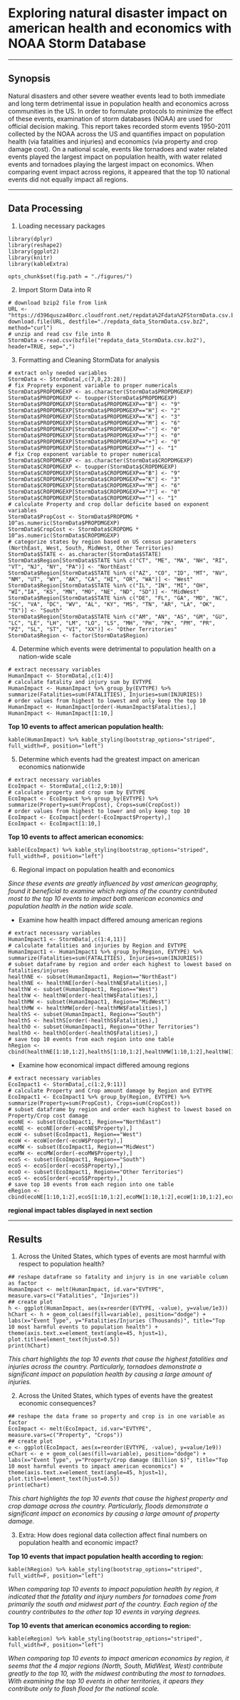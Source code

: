 Exploring natural disaster impact on american health and economics with NOAA Storm Database 
==================================================================================================

______________________________________________________________________

## Synopsis

Natural disasters and other severe weather events lead to both immediate and long term detrimental issue in population health and economics across communities in the US. In order to formulate protocols to minimize the effect of these events, examination of storm databases (NOAA) are used for official decision making. This report takes recorded storm events 1950-2011 collected by the NOAA across the US and quantifies impact on population health (via fatalities and injuries) and economics (via property and crop damage cost). On a national scale, events like tornadoes and water related events played the largest impact on population health, with water related events and tornadoes playing the largest impact on economics. When comparing event impact across regions, it appeared that the top 10 national events did not equally impact all regions.

________________________________________________________________________________

## Data Processing 

1. Loading necessary packages 

```{r packages, echo=TRUE, message=FALSE }
library(dplyr) 
library(reshape2)
library(ggplot2)
library(knitr)
library(kableExtra)
```

```{r graphicExport, echo=FALSE}
opts_chunk$set(fig.path = "./figures/")
```

2. Import Storm Data into R

```{r dfImport, echo=TRUE, cahe=TRUE}
# download bzip2 file from link
URL <- "https://d396qusza40orc.cloudfront.net/repdata%2Fdata%2FStormData.csv.bz2"
download.file(URL, destfile="./repdata_data_StormData.csv.bz2", method="curl")
# unzip and read csv file into R
StormData <-read.csv(bzfile("repdata_data_StormData.csv.bz2"), header=TRUE, sep=",")
```

3. Formatting and Cleaning StormData for analysis 

```{r dfCleaning, echo=TRUE}
# extract only needed variables 
StormData <- StormData[,c(7,8,23:28)]
# fix Proprety exponent variable to proper numericals 
StormData$PROPDMGEXP <- as.character(StormData$PROPDMGEXP)
StormData$PROPDMGEXP <- toupper(StormData$PROPDMGEXP)
StormData$PROPDMGEXP[StormData$PROPDMGEXP=="B"] <- "9"
StormData$PROPDMGEXP[StormData$PROPDMGEXP=="H"] <- "2"
StormData$PROPDMGEXP[StormData$PROPDMGEXP=="K"] <- "3"
StormData$PROPDMGEXP[StormData$PROPDMGEXP=="M"] <- "6"
StormData$PROPDMGEXP[StormData$PROPDMGEXP=="-"] <- "0"
StormData$PROPDMGEXP[StormData$PROPDMGEXP=="?"] <- "0"
StormData$PROPDMGEXP[StormData$PROPDMGEXP=="+"] <- "0"
StormData$PROPDMGEXP[StormData$PROPDMGEXP==""] <- "1"
# fix Crop exponent variable to proper numerical 
StormData$CROPDMGEXP <- as.character(StormData$CROPDMGEXP)
StormData$CROPDMGEXP <- toupper(StormData$CROPDMGEXP)
StormData$CROPDMGEXP[StormData$CROPDMGEXP=="B"] <- "9"
StormData$CROPDMGEXP[StormData$CROPDMGEXP=="K"] <- "3"
StormData$CROPDMGEXP[StormData$CROPDMGEXP=="M"] <- "6"
StormData$CROPDMGEXP[StormData$CROPDMGEXP=="?"] <- "0"
StormData$CROPDMGEXP[StormData$CROPDMGEXP==""] <- "1"
# calculate Property and crop dollar deficite based on exponent variables 
StormData$PropCost <- StormData$PROPDMG * 10^as.numeric(StormData$PROPDMGEXP)
StormData$CropCost <- StormData$CROPDMG * 10^as.numeric(StormData$CROPDMGEXP)
# categorize states by region based on US census parameters (NorthEast, West, South, MidWest, Other Territories) 
StormData$STATE <- as.character(StormData$STATE)
StormData$Region[StormData$STATE %in% c("CT", "ME", "MA", "NH", "RI", "VT", "NJ", "NY", "PA")] <- "NorthEast"
StormData$Region[StormData$STATE %in% c("AZ", "CO", "ID", "MT", "NV", "NM", "UT", "WY", "AK", "CA", "HI", "OR", "WA")] <- "West"
StormData$Region[StormData$STATE %in% c("IL", "IN", "MI", "OH", "WI","IA", "KS", "MN", "MO", "NE", "ND", "SD")] <- "MidWest"
StormData$Region[StormData$STATE %in% c("DE", "FL", "GA", "MD", "NC", "SC", "VA", "DC", "WV", "AL", "KY", "MS", "TN", "AR", "LA", "OK", "TX")] <- "South"
StormData$Region[StormData$STATE %in% c("AM", "AN", "AS", "GM", "GU", "LC", "LE", "LH", "LM", "LO", "LS", "MH", "PH", "PK", "PM", "PR", "PZ", "SL", "ST", "VI", "XX")] <- "Other Territories"
StormData$Region <- factor(StormData$Region)
```

4. Determine which events were detrimental to population health on a nation-wide scale

```{r nationHealth, echo=TRUE}
# extract necessary variables
HumanImpact <- StormData[,c(1:4)]
# calculate fatality and injury sum by EVTYPE
HumanImpact <- HumanImpact %>% group_by(EVTYPE) %>% summarize(Fatalities=sum(FATALITIES), Injuries=sum(INJURIES))
# order values from highest to lowest and only keep the top 10
HumanImpact <- HumanImpact[order(-HumanImpact$Fatalities),]
HumanImpact <- HumanImpact[1:10,]
```

**Top 10 events to affect american population health:**

```{r healthChart, echo=FALSE}
kable(HumanImpact) %>% kable_styling(bootstrap_options="striped", full_width=F, position="left")
```

5. Determine which events had the greatest impact on american economics nationwide 

```{r nationEco, echo=TRUE}
# extract necessary variables
EcoImpact <- StormData[,c(1:2,9:10)]
# calculate property and crop sum by EVTYPE
EcoImpact <- EcoImpact %>% group_by(EVTYPE) %>% summarize(Property=sum(PropCost), Crops=sum(CropCost))
# order values from highest to lower and only keep top 10 
EcoImpact <- EcoImpact[order(-EcoImpact$Property),]
EcoImpact <- EcoImpact[1:10,]
```

**Top 10 events to affect american economics:**

```{r ecoChart, echo=FALSE}
kable(EcoImpact) %>% kable_styling(bootstrap_options="striped", full_width=F, position="left")
```


6. Regional impact on population health and economics

 
*Since these events are greatly influenced by vast american geography, found it beneficial to examine which regions of the country contributed most to the top 10 events to impact both american economics and population health in the nation wide scale.*


- Examine how health impact differed amoung american regions

```{r healthRegion, echo=TRUE}
# extract necessary variables
HumanImpact1 <- StormData[,c(1:4,11)]
# calculate fatalities and injuries by Region and EVTYPE
HumanImpact1 <- HumanImpact1 %>% group_by(Region, EVTYPE) %>% summarize(Fatalities=sum(FATALITIES), Injuries=sum(INJURIES))
# subset dataframe by region and order each highest to lowest based on fatalities/injurues
healthNE <- subset(HumanImpact1, Region=="NorthEast")
healthNE <- healthNE[order(-healthNE$Fatalities),]
healthW <- subset(HumanImpact1, Region=="West")
healthW <- healthW[order(-healthW$Fatalities),]
healthMW <- subset(HumanImpact1, Region=="MidWest")
healthMW <- healthMW[order(-healthMW$Fatalities),]
healthS <- subset(HumanImpact1, Region=="South")
healthS <- healthS[order(-healthS$Fatalities),]
healthO <- subset(HumanImpact1, Region=="Other Territories")
healthO <- healthO[order(-healthO$Fatalities),]
# save top 10 events from each region into one table
hRegion <- cbind(healthNE[1:10,1:2],healthS[1:10,1:2],healthMW[1:10,1:2],healthW[1:10,1:2],healthO[1:10,1:2])
```


- Examine how economical impact differed amoung regions 


```{r ecoRegion, echo=TRUE}
# extract necessary variables 
EcoImpact1 <- StormData[,c(1:2,9:11)]
# calculate Property and Crop amount damage by Region and EVTYPE
EcoImpact1 <- EcoImpact1 %>% group_by(Region, EVTYPE) %>% summarize(Property=sum(PropCost), Crops=sum(CropCost))
# subset dataframe by region and order each highest to lowest based on Property/Crop cost damage
ecoNE <- subset(EcoImpact1, Region=="NorthEast")
ecoNE <- ecoNE[order(-ecoNE$Property),]
ecoW <- subset(EcoImpact1, Region=="West")
ecoW <- ecoW[order(-ecoW$Property),]
ecoMW <- subset(EcoImpact1, Region=="MidWest")
ecoMW <- ecoMW[order(-ecoMW$Property),]
ecoS <- subset(EcoImpact1, Region=="South")
ecoS <- ecoS[order(-ecoS$Property),]
ecoO <- subset(EcoImpact1, Region=="Other Territories")
ecoS <- ecoS[order(-ecoS$Property),]
# save top 10 events from each region into one table
eRegion <- cbind(ecoNE[1:10,1:2],ecoS[1:10,1:2],ecoMW[1:10,1:2],ecoW[1:10,1:2],ecoO[1:10,1:2])
```

**regional impact tables displayed in next section**
________________________________________________________________________________

## Results

1. Across the United States, which types of events are most harmful with respect to population health?

```{r nationalChart, echo=TRUE}
## reshape dataframe so fatality and injury is in one variable column as factor 
HumanImpact <- melt(HumanImpact, id.var="EVTYPE", measure.vars=c("Fatalities", "Injuries"))
## create plot
h <- ggplot(HumanImpact, aes(x=reorder(EVTYPE, -value), y=value/1e3))
hChart <- h + geom_col(aes(fill=variable), position="dodge") + labs(x="Event Type", y="Fatalities/Injuries (Thousands)", title="Top 10 most harmful events to population health") + theme(axis.text.x=element_text(angle=45, hjust=1), plot.title=element_text(hjust=0.5))
print(hChart)
```


*This chart highlights the top 10 events that cause the highest fatalities and injuries across the country. Particularly, tornadoes demonstrate a significant impact on population health by causing a large amount of injuries.*


2. Across the United States, which types of events have the greatest economic consequences?


```{r hRegionalchart, echo=TRUE}
## reshape the data frame so property and crop is in one variable as factor
EcoImpact <- melt(EcoImpact, id.var="EVTYPE", measure.vars=c("Property", "Crops"))
## create plot
e <- ggplot(EcoImpact, aes(x=reorder(EVTYPE, -value), y=value/1e9))
eChart <- e + geom_col(aes(fill=variable), position="dodge") + labs(x="Event Type", y="Property/Crop damage (Billion $)", title="Top 10 most harmful events to impact american economics") + theme(axis.text.x=element_text(angle=45, hjust=1), plot.title=element_text(hjust=0.5))
print(eChart)
```


*This chart highlights the top 10 events that cause the highest property and crop damage across the country. Particularly, floods demonstrate a significant impact on economics by causing a large amount of property damage.*


3. Extra: How does regional data collection affect final numbers on population health and economic impact?


**Top 10 events that impact population health according to region:**

```{r hRegionTable, echo=FALSE}
kable(hRegion) %>% kable_styling(bootstrap_options="striped", full_width=F, position="left")
```


*When comparing top 10 events to impact population health by region, it indicated that the fatality and injury numbers for tornadoes come from primarily the south and midwest part of the country. Each region of the country contributes to the other top 10 events in varying degrees.* 


**Top 10 events that american economics according to region:**

```{r eRegionTable, echo=FALSE}
kable(eRegion) %>% kable_styling(bootstrap_options="striped", full_width=F, position="left")
```


*When comparing top 10 events to impact american economics by region, it seems that the 4 major regions (North, South, MidWest, West) contribute greatly to the top 10, with the midwest contributing the most to tornadoes. With examining the top 10 events in other territories, it apears they contribute only to flash flood for the national scale.*
